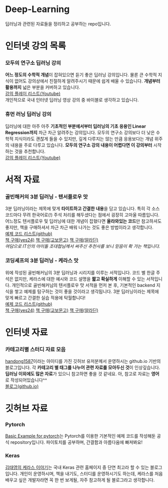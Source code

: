 # Deep-Learning
딥러닝과 관련된 자료들을 정리하고 공부하는 repo입니다.

# 인터넷 강의 목록
### 모두의 연구소 딥러닝 강의
**어느 정도의 수학적 개념**이 잡혀있으면 듣기 좋은 딥러닝 강의입니다. 물론 큰 수학적 지식이 없어도 강의상에서 친절하게 알려주시기 때문에 쉽게 배울 수 있습니다. **개념부터 활용까지** 넓은 부분을 커버하고 있습니다.  
[강의 플레이 리스트(Youtube)](https://www.youtube.com/watch?v=BS6O0zOGX4E&index=1&list=PLlMkM4tgfjnLSOjrEJN31gZATbcj_MpUm)  
개인적으로 국내 인터넷 딥러닝 영상 강의 중 바이블로 생각하고 있습니다.

### 휴먼 러닝 딥러닝 강의
딥러닝에 대한 아주 아주 **기초적인 부분에서부터 딥러닝의 기초 응용인 Linear Regression까지** 차근 차근 알려주는 강의입니다. 모두의 연구소 강의보다 더 낮은 수학적 지식이라도 괜찮게 들을 수 있지만, 깊게 다루지는 않는 만큼 응용보다는 개념 위주의 내용을 주로 다루고 있습니다. **모두의 연구소 강의 내용이 어렵다면 이 강의부터** 시작하는 것을 추천합니다.  
[강의 플레이 리스트(Youtube)](https://www.youtube.com/playlist?list=PLefQdA1SdkhtRUuN_D3PdxaR2XTGQw8Ph)

# 서적 자료
### 골빈해커의 3분 딥러닝 - 텐서플로우 맛
3분 딥러닝이라는 제목에 맞게 **타이트하고 간결한 내용**을 담고 있습니다. 특히 각 소스코드마다 무려 한국어로(!) 주석 처리를 해두셨다는 점에서 굉장히 고마울 따름입니다. 어느정도 텐서플로우 및 딥러닝에 대한 개념이 잡혔다면 **올라와있는 코드**만 참고하셔도 좋지만, 책을 구매하셔서 차근 차근 배워 나가는 것도 좋은 방법이라고 생각합니다.  
[예제 코드 리스트(github)](https://github.com/golbin/TensorFlow-Tutorials)  
[책 구매(yes24)](http://www.yes24.com/24/goods/49853812?scode=032&OzSrank=1) [책 구매(교보문고)](http://www.kyobobook.co.kr/product/detailViewKor.laf?ejkGb=KOR&mallGb=KOR&barcode=9791162240137&orderClick=LAG&Kc=) [책 구매(알라딘)](http://www.aladin.co.kr/shop/wproduct.aspx?ItemId=118302430)  
*여담으로 IT인의 아이돌 조대협님께서 써주신 추천사를 보니 믿음이 확 가는 책입니다.* 

### 코딩셰프의 3분 딥러닝 - 케라스 맛
위에 작성된 골빈해커님의 3분 딥러닝과 시리지를 이루는 서적입니다. 코드 별 한글 주석은 없지만, 케라스에 대한 예시와 코드 설명을 **짧고 확실하게** 이해할 수 있는 서적입니다. 개인적으로 골빈해커님의 텐서플로우 맛 서적을 먼저 본 후, 기본적인 backend 지식을 쌓고 예제를 탐구하는 것이 좋을 것이라고 생각됩니다. 3분 딥러닝이라는 제목에 맞게 빠르고 간결한 실습 적용에 탁월합니다!  
[예제 코드 리스트(github)](https://github.com/jskDr/keraspp)  
[책 구매(yes24)](http://www.yes24.com/24/goods/57617933)  [책 구매(교보문고)](http://www.kyobobook.co.kr/product/detailViewKor.laf?barcode=9791162240137)  [책 구매(알라딘)](http://www.aladin.co.kr/shop/wproduct.aspx?ItemId=125725712)  

# 인터넷 자료
### 카테고리별 스터디 자료 모음
[handong1587](https://github.com/handong1587)이라는 아이디를 가진 깃허브 유저분께서 운영하시는 github.io 기반의 블로그입니다. 각 **카테고리 별 태그를 나누어 관련 자료를 모아두신 것**이 인상깊습니다. **딥러닝 이외에도 많은 자료**가 있으니 참고하면 좋을 것 같네요. 아, 참고로 자료는 **영어**로 작성되어있습니다^^  
[블로그(github.io)](https://handong1587.github.io/categories.html)

# 깃허브 자료
### Pytorch
[Basic Example for pytorch](https://github.com/pytorch/examples)는 Pytorch를 이용한 기본적인 예제 코드를 작성해둔 공식 repository입니다. 파이토치를 공부하며, 간결함과 아름다움에 빠져봐요!  
### Keras
[김태영의 케라스 이야기](https://tykimos.github.io/lecture/)는 국내 Keras 관련 홈페이지 중 단연 최고라 할 수 있는 블로그입니다. 개인이 운영하시며, 책을 내기도, 스터디를 운영하시기도 하는데, 케라스를 처음 배우고 싶은 개발자라면 꼭 한 번 보게될, 자주 참고하게 될 블로그라고 생각합니다.
